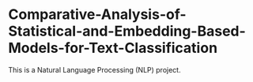 # Comparative-Analysis-of-Statistical-and-Embedding-Based-Models-for-Text-Classification

This is a Natural Language Processing (NLP) project. 
